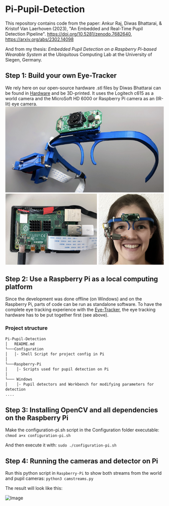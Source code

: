 # Pi-Pupil-Detection
This repository contains code from the paper: 
Ankur Raj, Diwas Bhattarai, & Kristof Van Laerhoven (2023), "An Embedded and Real-Time Pupil Detection Pipeline". https://doi.org/10.5281/zenodo.7682640, https://arxiv.org/abs/2302.14098

And from my thesis: *Embedded Pupil Detection on a Raspberry Pi-based Wearable System* at the Ubiquitous Computing Lab at the University of Siegen, Germany.

## Step 1: Build your own Eye-Tracker
We rely here on our open-source hardware .stl files by Diwas Bhattarai can be found in [Hardware](https://github.com/Lifestohack/masterthesis-eye-tracker/tree/master/models) and be 3D-printed. It uses the Logitech c615 as a world camera and the MicroSoft HD 6000 or Raspberry Pi camera as an (IR-lit) eye camera.
![Image](overview.png)

## Step 2: Use a Raspberry Pi as a local computing platform 
Since the development was done offline (on Windows) and on the Raspberry Pi, parts of code can be run as standalone software.
To have the complete eye tracking experience with the [Eye-Tracker](https://github.com/Lifestohack/masterthesis-eye-tracker/tree/master/models), the eye tracking hardware has to be put together first (see above).

### Project structure
```
Pi-Pupil-Detection
│   README.md
└───Configuration
│   │- Shell Script for project config in Pi
│
└───Raspberry-Pi
│    │- Scripts used for pupil detection on Pi   
│    
└─── Windows
│    │- Pupil detectors and Workbench for modifying parameters for detection  
....

```
## Step 3: Installing OpenCV and all dependencies on the Raspberry Pi
Make the configuration-pi.sh script in the Configuration folder executable: 
```chmod a+x configuration-pi.sh```

And then execute it with:
```sudo ./configuration-pi.sh```

## Step 4: Running the cameras and detector on Pi
Run this python script in ```Raspberry-Pi``` to show both streams from the world and pupil cameras:
```python3 camstreams.py```

The result will look like this:

![Image](camstreams.jpg)


